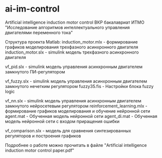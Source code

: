 # ai-im-control
Artificial intelligence induction motor control
ВКР бакалавриат ИТМО "Исследование алгоритмов интеллектуального управления двигателями переменного тока"

Структура проекта Matlab:
induction_motor.mlx - формирование графиков моделирования трехфазного асинхронного двигателя
induction_motor.slx - simulink модель трехфазного асинхронного двигателя

vf_pid.slx - simulink модель управления асинхронным двигателем замкнутого ПИ-регулятором

vf_fuzzy.slx - simulink модель управления асинхронным двигателем замкнутого нечетким регулятором
fuzzy35.fis - Настройки блока fuzzy logic

vf_nn.slx - simulink модель управления асинхронным двигателем замкнутого нейросетевым регулятором
reinforcement_learning.mlx - формирование графиков моделирования и обучение нейронной сети
agent.mat - Обученная модель нейронной сети
agent_di.mat - Обученная модель нейронной сети с входом приращения ошибки

vf_comparison.slx - модель для сравнения синтезированных регуляторов и построения графиков

Подробнее о работе можно прочитать в файле "Artificial intelligence induction motor control paper.pdf"
